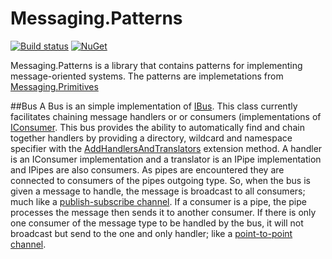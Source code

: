 Messaging.Patterns
==================
[![Build status](https://ci.appveyor.com/api/projects/status/gdkvga7qylhs8jue?svg=true)](https://ci.appveyor.com/project/peteraritchie/messaging-patterns) [![NuGet](https://img.shields.io/nuget/v/Nuget.Core.svg?maxAge=2592000)](https://www.nuget.org/packages/PRI.Messaging.Patterns/)

Messaging.Patterns is a library that contains patterns for implementing message-oriented systems.  The patterns are implemetations from [Messaging.Primitives](https://github.com/peteraritchie/Messaging.Primitives)

##Bus
A Bus is an simple implementation of [IBus](https://github.com/peteraritchie/Messaging.Primitives/blob/master/PRI.Messaging.Primitives/IBus.cs).  This class currently facilitates chaining message handlers or or consumers (implementations of [IConsumer](https://github.com/peteraritchie/Messaging.Primitives/blob/master/PRI.Messaging.Primitives/IConsumer.cs).
This bus provides the ability to automatically find and chain together handlers by providing a directory, wildcard and namespace specifier with the [AddHandlersAndTranslators](https://github.com/peteraritchie/Messaging.Patterns/blob/master/PRI.Messaging.Patterns/Extensions/Bus/BusExtensions.cs#L28) extension method.
A handler is an IConsumer implementation and a translator is an IPipe implementation and IPipes are also consumers.  As pipes are encountered they are connected to consumers of the pipes outgoing type.  So, when the bus is given a message to handle, the message is broadcast to all consumers; much like a [publish-subscribe channel](http://www.enterpriseintegrationpatterns.com/patterns/messaging/PublishSubscribeChannel.html).  If a consumer is a pipe, the pipe processes the message then sends it to another consumer.  If there is only one consumer of the message type to be handled by the bus, it will not broadcast but send to the one and only handler; like a [point-to-point channel](http://www.enterpriseintegrationpatterns.com/patterns/messaging/PointToPointChannel.html). 
